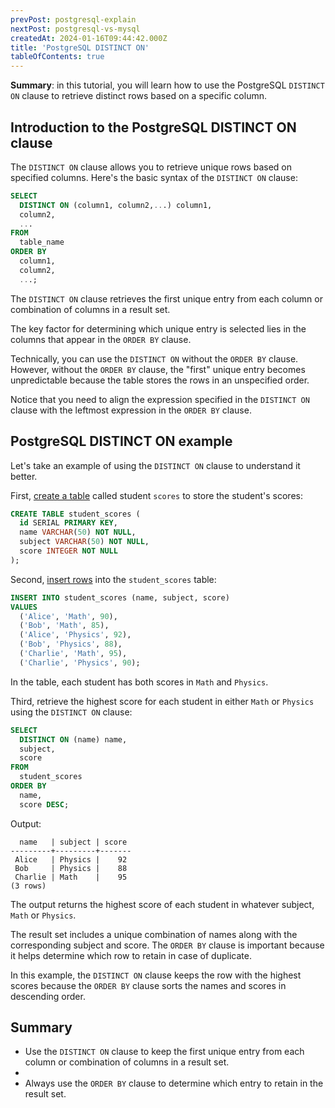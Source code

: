 ```yaml
---
prevPost: postgresql-explain
nextPost: postgresql-vs-mysql
createdAt: 2024-01-16T09:44:42.000Z
title: 'PostgreSQL DISTINCT ON'
tableOfContents: true
---
```



**Summary**: in this tutorial, you will learn how to use the PostgreSQL `DISTINCT ON` clause to retrieve distinct rows based on a specific column.

## Introduction to the PostgreSQL DISTINCT ON clause

The `DISTINCT ON` clause allows you to retrieve unique rows based on specified columns. Here's the basic syntax of the `DISTINCT ON` clause:

```sql
SELECT
  DISTINCT ON (column1, column2,...) column1,
  column2,
  ...
FROM
  table_name
ORDER BY
  column1,
  column2,
  ...;
```

The `DISTINCT ON` clause retrieves the first unique entry from each column or combination of columns in a result set.

The key factor for determining which unique entry is selected lies in the columns that appear in the `ORDER BY` clause.

Technically, you can use the `DISTINCT ON` without the `ORDER BY` clause. However, without the `ORDER BY` clause, the "first" unique entry becomes unpredictable because the table stores the rows in an unspecified order.

Notice that you need to align the expression specified in the `DISTINCT ON` clause with the leftmost expression in the `ORDER BY` clause.

## PostgreSQL DISTINCT ON example

Let's take an example of using the `DISTINCT ON` clause to understand it better.

First, [create a table](/postgresql/postgresql-create-table) called student `scores` to store the student's scores:

```sql
CREATE TABLE student_scores (
  id SERIAL PRIMARY KEY,
  name VARCHAR(50) NOT NULL,
  subject VARCHAR(50) NOT NULL,
  score INTEGER NOT NULL
);
```

Second, [insert rows](/postgresql/postgresql-insert-multiple-rows) into the `student_scores` table:

```sql
INSERT INTO student_scores (name, subject, score)
VALUES
  ('Alice', 'Math', 90),
  ('Bob', 'Math', 85),
  ('Alice', 'Physics', 92),
  ('Bob', 'Physics', 88),
  ('Charlie', 'Math', 95),
  ('Charlie', 'Physics', 90);
```

In the table, each student has both scores in `Math` and `Physics`.

Third, retrieve the highest score for each student in either `Math` or `Physics` using the `DISTINCT ON` clause:

```sql
SELECT
  DISTINCT ON (name) name,
  subject,
  score
FROM
  student_scores
ORDER BY
  name,
  score DESC;
```

Output:

```
  name   | subject | score
---------+---------+-------
 Alice   | Physics |    92
 Bob     | Physics |    88
 Charlie | Math    |    95
(3 rows)
```

The output returns the highest score of each student in whatever subject, `Math` or `Physics`.

The result set includes a unique combination of names along with the corresponding subject and score. The `ORDER BY` clause is important because it helps determine which row to retain in case of duplicate.

In this example, the `DISTINCT ON` clause keeps the row with the highest scores because the `ORDER BY` clause sorts the names and scores in descending order.

## Summary

- Use the `DISTINCT ON` clause to keep the first unique entry from each column or combination of columns in a result set.
-
- Always use the `ORDER BY` clause to determine which entry to retain in the result set.
